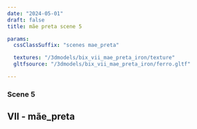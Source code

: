 ```yaml
---
date: "2024-05-01"
draft: false
title: mãe preta scene 5

params:
  cssClassSuffix: "scenes mae_preta"

  textures: "/3dmodels/bix_vii_mae_preta_iron/texture"
  gltfsource: "/3dmodels/bix_vii_mae_preta_iron/ferro.gltf"

---
```

### Scene 5
## VII - mãe_preta
<canvas id="c"></canvas>
